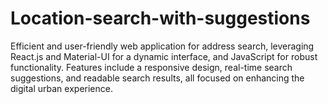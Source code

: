 # Location-search-with-suggestions
Efficient and user-friendly web application for address search, leveraging React.js and Material-UI for a dynamic interface, and JavaScript for robust functionality. Features include a responsive design, real-time search suggestions, and readable search results, all focused on enhancing the digital urban experience. 
